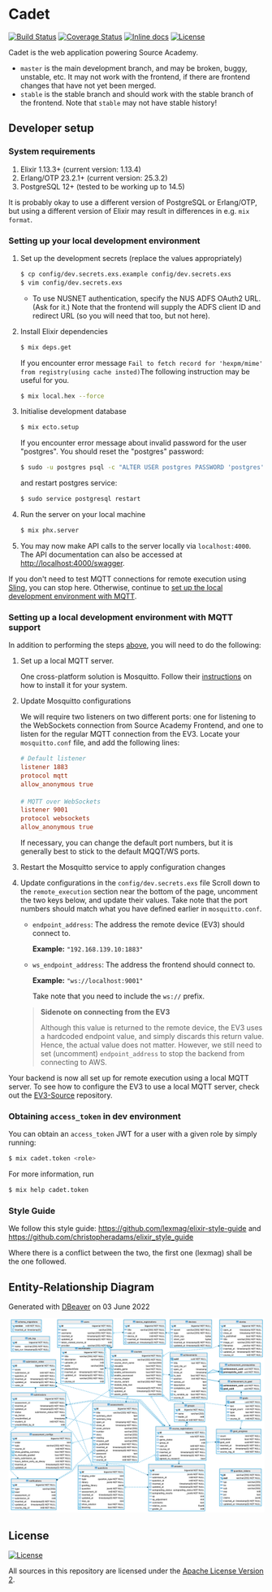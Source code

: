 # Cadet

[![Build Status](https://travis-ci.org/source-academy/backend.svg?branch=master)](https://travis-ci.org/source-academy/backend)
[![Coverage Status](https://coveralls.io/repos/github/source-academy/backend/badge.svg?branch=master)](https://coveralls.io/github/source-academy/backend?branch=master)
[![Inline docs](https://inch-ci.org/github/source-academy/backend.svg)](http://inch-ci.org/github/source-academy/backend)
[![License](https://img.shields.io/github/license/source-academy/backend)](https://github.com/source-academy/backend/blob/master/LICENSE)

Cadet is the web application powering Source Academy.

- `master` is the main development branch, and may be broken, buggy, unstable, etc. It may not work with the frontend, if there are frontend changes that have not yet been merged.
- `stable` is the stable branch and should work with the stable branch of the frontend. Note that `stable` may not have stable history!

## Developer setup

### System requirements

1. Elixir 1.13.3+ (current version: 1.13.4)
2. Erlang/OTP 23.2.1+ (current version: 25.3.2)
3. PostgreSQL 12+ (tested to be working up to 14.5)

It is probably okay to use a different version of PostgreSQL or Erlang/OTP, but using a different version of Elixir may result in differences in e.g. `mix format`.

### Setting up your local development environment

1. Set up the development secrets (replace the values appropriately)

   ```bash
   $ cp config/dev.secrets.exs.example config/dev.secrets.exs
   $ vim config/dev.secrets.exs
   ```

   - To use NUSNET authentication, specify the NUS ADFS OAuth2 URL. (Ask for it.) Note that the frontend will supply the ADFS client ID and redirect URL (so you will need that too, but not here).

2. Install Elixir dependencies

   ```bash
   $ mix deps.get
   ```

   If you encounter error message `Fail to fetch record for 'hexpm/mime' from registry(using cache insted)`The following instruction may be useful for you.

   ```bash
   $ mix local.hex --force
   ```

3. Initialise development database

   ```bash
   $ mix ecto.setup
   ```

   If you encounter error message about invalid password for the user "postgres".
   You should reset the "postgres" password:

   ```bash
   $ sudo -u postgres psql -c "ALTER USER postgres PASSWORD 'postgres';"
   ```

   and restart postgres service:

   ```bash
   $ sudo service postgresql restart
   ```

4. Run the server on your local machine

   ```bash
   $ mix phx.server
   ```

5. You may now make API calls to the server locally via `localhost:4000`. The API documentation can also be accessed at <http://localhost:4000/swagger>.

If you don't need to test MQTT connections for remote execution using [Sling](source-academy/sling), you can stop here. Otherwise, continue to [set up the local development environment with MQTT](#setting-up-a-local-development-environment-with-mqtt-support).

### Setting up a local development environment with MQTT support

In addition to performing the steps [above](#setting-up-your-local-development-environment), you will need to do the following:

1. Set up a local MQTT server.

   One cross-platform solution is Mosquitto. Follow their [instructions](https://mosquitto.org/download/) on how to install it for your system.

2. Update Mosquitto configurations

   We will require two listeners on two different ports: one for listening to the WebSockets connection from Source Academy Frontend, and one to listen for the regular MQTT connection from the EV3. Locate your `mosquitto.conf` file, and add the following lines:

   ```conf
   # Default listener
   listener 1883
   protocol mqtt
   allow_anonymous true

   # MQTT over WebSockets
   listener 9001
   protocol websockets
   allow_anonymous true
   ```

   If necessary, you can change the default port numbers, but it is generally best to stick to the default MQQT/WS ports.

3. Restart the Mosquitto service to apply configuration changes

4. Update configurations in the `config/dev.secrets.exs` file
   Scroll down to the `remote_execution` section near the bottom of the page, uncomment the two keys below, and update their values. Take note that the port numbers should match what you have defined earlier in `mosquitto.conf`.

   - `endpoint_address`: The address the remote device (EV3) should connect to.

     **Example:** `"192.168.139.10:1883"`

   - `ws_endpoint_address`: The address the frontend should connect to.

     **Example:** `"ws://localhost:9001"`

     Take note that you need to include the `ws://` prefix.

   > **Sidenote on connecting from the EV3**
   >
   > Although this value is returned to the remote device, the EV3 uses a hardcoded endpoint value, and simply discards this return value. Hence, the actual value does not matter. However, we still need to set (uncomment) `endpoint_address` to stop the backend from connecting to AWS.

Your backend is now all set up for remote execution using a local MQTT server. To see how to configure the EV3 to use a local MQTT server, check out the [EV3-Source](https://github.com/source-academy/ev3-source) repository.

### Obtaining `access_token` in dev environment

You can obtain an `access_token` JWT for a user with a given role by simply running:

```bash
$ mix cadet.token <role>
```

For more information, run

```bash
$ mix help cadet.token
```

### Style Guide

We follow this style guide: <https://github.com/lexmag/elixir-style-guide> and <https://github.com/christopheradams/elixir_style_guide>

Where there is a conflict between the two, the first one (lexmag) shall be the one followed.

## Entity-Relationship Diagram

Generated with [DBeaver](https://dbeaver.io/) on 03 June 2022

![Entity-Relationship Diagram for cadet](schema.png)

## License

[![License](https://img.shields.io/badge/License-Apache%202.0-blue.svg)](https://opensource.org/licenses/Apache-2.0)

All sources in this repository are licensed under the [Apache License Version 2][apache2].

[apache2]: https://www.apache.org/licenses/LICENSE-2.0.txt
